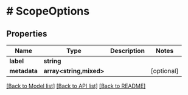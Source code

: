 # # ScopeOptions

## Properties

Name | Type | Description | Notes
------------ | ------------- | ------------- | -------------
**label** | **string** |  |
**metadata** | **array<string,mixed>** |  | [optional]

[[Back to Model list]](../../README.md#models) [[Back to API list]](../../README.md#endpoints) [[Back to README]](../../README.md)
